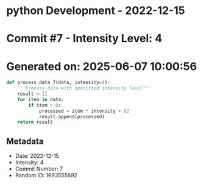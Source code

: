 ﻿# python Development - 2022-12-15
# Commit #7 - Intensity Level: 4
# Generated on: 2025-06-07 10:00:56
```python
def process_data_7(data, intensity=4):
    '''Process data with specified intensity level'''
    result = []
    for item in data:
        if item > 0:
            processed = item * intensity + 62
            result.append(processed)
    return result
```
## Metadata
- Date: 2022-12-15
- Intensity: 4
- Commit Number: 7
- Random ID: 1693555692
